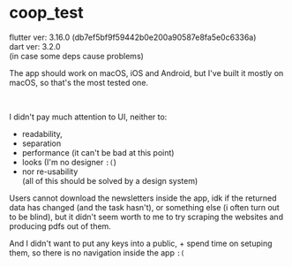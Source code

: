 # coop_test

flutter ver: 3.16.0 (db7ef5bf9f59442b0e200a90587e8fa5e0c6336a) \
dart ver: 3.2.0 \
(in case some deps cause problems)

The app should work on macOS, iOS and Android, but I've built it mostly on macOS, so that's the most tested one.

<br>

I didn't pay much attention to UI, neither to:
- readability,
- separation
- performance (it can't be bad at this point)
- looks (I'm no designer `:(`)
- nor re-usability\
(all of this should be solved by a design system) 

Users cannot download the newsletters inside the app, idk if the returned data has changed (and the task hasn't), or something else (i often turn out to be blind), but it didn't seem worth to me to try scraping the websites and producing pdfs out of them.   

And I didn't want to put any keys into a public, + spend time on setuping them, so there is no navigation inside the app `:(` 
